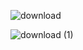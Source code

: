 ![download](https://github.com/user-attachments/assets/ca8d1c11-93ba-4c1a-9a09-7b2217ede904)


![download (1)](https://github.com/user-attachments/assets/c241bedb-47e8-4e46-b83b-7d0374c30d9a)   
